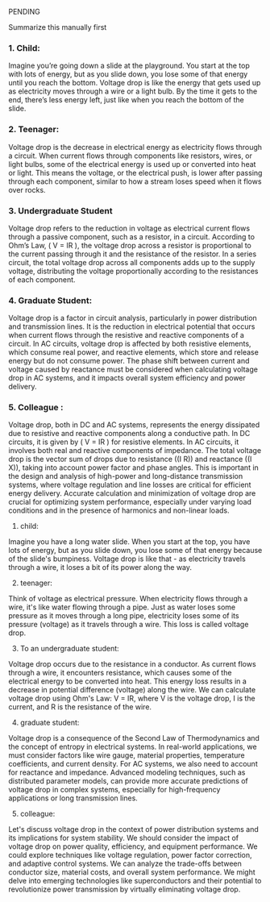 PENDING 

Summarize this manually first

### 1. Child:

Imagine you’re going down a slide at the playground. You start at the top with lots of energy, but as you slide down, you lose some of that energy until you reach the bottom. Voltage drop is like the energy that gets used up as electricity moves through a wire or a light bulb. By the time it gets to the end, there’s less energy left, just like when you reach the bottom of the slide.

### 2. Teenager:

Voltage drop is the decrease in electrical energy as electricity flows through a circuit. When current flows through components like resistors, wires, or light bulbs, some of the electrical energy is used up or converted into heat or light. This means the voltage, or the electrical push, is lower after passing through each component, similar to how a stream loses speed when it flows over rocks.

### 3. Undergraduate Student 

Voltage drop refers to the reduction in voltage as electrical current flows through a passive component, such as a resistor, in a circuit. According to Ohm’s Law, \( V = IR \), the voltage drop across a resistor is proportional to the current passing through it and the resistance of the resistor. In a series circuit, the total voltage drop across all components adds up to the supply voltage, distributing the voltage proportionally according to the resistances of each component.

### 4. Graduate Student:

Voltage drop is a factor in circuit analysis, particularly in power distribution and transmission lines. It is the reduction in electrical potential that occurs when current flows through the resistive and reactive components of a circuit. In AC circuits, voltage drop is affected by both resistive elements, which consume real power, and reactive elements, which store and release energy but do not consume power. The phase shift between current and voltage caused by reactance must be considered when calculating voltage drop in AC systems, and it impacts overall system efficiency and power delivery.

### 5. Colleague :

Voltage drop, both in DC and AC systems, represents the energy dissipated due to resistive and reactive components along a conductive path. In DC circuits, it is given by \( V = IR \) for resistive elements. In AC circuits, it involves both real and reactive components of impedance. The total voltage drop is the vector sum of drops due to resistance (\(I R\)) and reactance (\(I X\)), taking into account power factor and phase angles. This is important in the design and analysis of high-power and long-distance transmission systems, where voltage regulation and line losses are critical for efficient energy delivery. Accurate calculation and minimization of voltage drop are crucial for optimizing system performance, especially under varying load conditions and in the presence of harmonics and non-linear loads.


1. child:

Imagine you have a long water slide. When you start at the top, you have lots of energy, but as you slide down, you lose some of that energy because of the slide's bumpiness. Voltage drop is like that - as electricity travels through a wire, it loses a bit of its power along the way.

2. teenager:

Think of voltage as electrical pressure. When electricity flows through a wire, it's like water flowing through a pipe. Just as water loses some pressure as it moves through a long pipe, electricity loses some of its pressure (voltage) as it travels through a wire. This loss is called voltage drop.

3. To an undergraduate student:

Voltage drop occurs due to the resistance in a conductor. As current flows through a wire, it encounters resistance, which causes some of the electrical energy to be converted into heat. This energy loss results in a decrease in potential difference (voltage) along the wire. We can calculate voltage drop using Ohm's Law: V = IR, where V is the voltage drop, I is the current, and R is the resistance of the wire.

4. graduate student:

Voltage drop is a consequence of the Second Law of Thermodynamics and the concept of entropy in electrical systems. In real-world applications, we must consider factors like wire gauge, material properties, temperature coefficients, and current density. For AC systems, we also need to account for reactance and impedance. Advanced modeling techniques, such as distributed parameter models, can provide more accurate predictions of voltage drop in complex systems, especially for high-frequency applications or long transmission lines.

5. colleague:

Let's discuss voltage drop in the context of power distribution systems and its implications for system stability. We should consider the impact of voltage drop on power quality, efficiency, and equipment performance. We could explore techniques like voltage regulation, power factor correction, and adaptive control systems. We can analyze the trade-offs between conductor size, material costs, and overall system performance. We might delve into emerging technologies like superconductors and their potential to revolutionize power transmission by virtually eliminating voltage drop.
